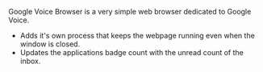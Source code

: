 Google Voice Browser is a very simple web browser dedicated to Google Voice.

* Adds it's own process that keeps the webpage running even when the window is closed.
* Updates the applications badge count with the unread count of the inbox.